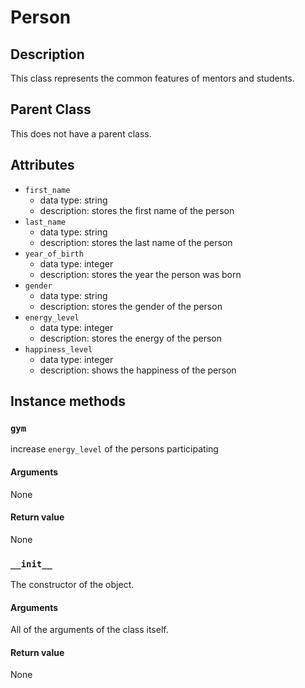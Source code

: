 # Person

## Description
This class represents the common features of mentors and students.

## Parent Class
This does not have a parent class.

## Attributes

* ```first_name```
  * data type: string
  * description: stores the first name of the person
* ```last_name```
  * data type: string
  * description: stores the last name of the person
* ```year_of_birth```
  * data type: integer
  * description: stores the year the person was born
* ```gender```
   * data type: string
   * description: stores the gender of the person
* ```energy_level```
  * data type: integer
  * description: stores the energy of the person
* ```happiness_level```
  * data type: integer
  * description: shows the happiness of the person

## Instance methods

### ```gym```
increase ```energy_level``` of the persons participating

#### Arguments
None

#### Return value
None

### ```__init__```
The constructor of the object.

#### Arguments

All of the arguments of the class itself.

#### Return value
None
